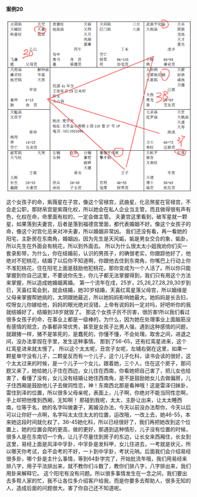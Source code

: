 #### 案例20

![图片](../img/案例20子.jpg)

这个女孩子的命，紫薇星在子宫，像这个官禄宫，武曲星，化忌煞星在官禄宫，不会走公职，那财帛宫是紫薇化权，所以她会在私人企业当主管，而且做得很有声有色，化权在命，命里面有权的，一定会做主管。
夫妻宫这里看到，破军星就一颗星，如果落到夫妻宫，后者是落到福德宫里面，都代表婚姻不好。像这个女孩子的命，像这个对宫化忌来对冲夫妻，所以婚姻非常凶。
我们还没有看，再一看她的阳宅，主卧房在东南角，婚姻凶，因为先生是天风姤，姤是男女交合的象，姤卦，所以先生在外面会有桃花，所以到外面去。
所以为什么很太太小姐我劝你们买一套录影带，为什么，你在结婚前，认识的男孩子，的确很老实，你跟踪他好了，他绝对不犯桃花，结婚了以后你不知道啊，你跟他去住到东南角，你嘴巴上行动上你不准犯桃花，住在阳宅上面是鼓励他犯桃花，那你变成为一个人活了。所以你只能掌握到你自己这里，不要说你先生，你儿子都无法掌握得到，我们只有用这个方法来掌握，所以造成她婚姻离婚。
第一个流年在戌，25岁，25,26,27,28,29,30岁到巳，天喜红鸾会到，就会结婚，她30岁结婚，天喜红鸾星落父母宫，所以姻缘是父母亲掌握帮她挑的，太阴跟她最近，所以她妈妈影响她最大。她妈妈是长舌妇，哎呀女儿你嫁给他，妈妈的眼光绝对没错，上帝有说妈妈一定对吗，好吧听你的我就结婚好了，结婚到38岁就毁了。
那这个女孩子厉不厉害，很厉害!所以我们看过很多女孩子的命，在事业上都是一级棒的，为什么，因为她在处理事业上面脑筋没有感情的观念，办事都非常优秀，甚至是女孩子比男人强，遇到这种感情的问题，就跟猪一样，猪不是笨死的，是蠢死的，你懂不懂，不会处理。取舍之间，进退之间，没办法拿捏在手里，发生这种事情。
那到了56-65，还有红鸾星进来，这个红鸾星进来就太慢了。
所以这个太太呢，丑宫子女呢，左辅右弼在这里，如果一颗星单守没有儿子，二颗星反而有一个儿子，这个儿子化科，读书会读的很好，这个太太过来的时候，是一个儿子一个女儿，跟着她，三个人，住在这个房子，那问题又来了，她给她儿子住在西边，女儿住在西南，你看她把自己害了，把儿女也给害了，看懂了没有，女儿没有结婚让她住西南角，是不是鼓励她女儿去做偏房，儿子住西厢是鼓励他儿子去做同性恋，神！东南西北那是看神哦！这是雷泽归妹卦，雷住到泽的位置，所以很多父母亲呢，表面上，儿子啊，你绝对不能当同性恋啊，手上却把他推到西厢，无知啊！
那碰到我呢，太太，主卧让出来，让太太睡西南，位等于名，她的名字叫做妻子，离婚没办法，今天以前没办法帮你，今天以后可以让你好一点啊，名字叫太太住太太的位置，运改哦，一改上去，她46-55，本来她这段时间就化权了，36-45她化科，所以已经很好了，我们再把她改到这个位置上，她的位置会爬的更高，做的更好，那遇到这种情形，儿子没有位置的时候，很多人是在东南切一个角，让儿子尽量住到房子的东边，让长女来西厢住，长女到这里，易经上面是风泽中孚卦，中孚卦是发科甲，女儿住进去，一考就是状元，所以哪天你考试，会不会考的不好，一卜到中孚卦，考状元呐。后面我们会介绍易经很多卦，哪个卦是主什么事情，等到64卦学完了，开始批流年哦，我们用易经来排八字，用子平法排出来，就不教你们斗数了，教你们排八字，八字排出来，我们用卦来解释它。
这个阳宅有没有问题。所以很多事情发生在一念之间，我们要出去多帮人家的忙，我不让各位多介绍客户给我，而是你要多去帮助人，很多无知的人，造成后面的问题很大。害了你自己还不知道呢。